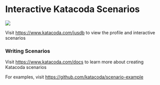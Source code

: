 # Interactive Katacoda Scenarios

[![](http://shields.katacoda.com/katacoda/jusdb/count.svg)](https://www.katacoda.com/jusdb "Get your profile on Katacoda.com")

Visit https://www.katacoda.com/jusdb to view the profile and interactive scenarios

### Writing Scenarios
Visit https://www.katacoda.com/docs to learn more about creating Katacoda scenarios

For examples, visit https://github.com/katacoda/scenario-example
